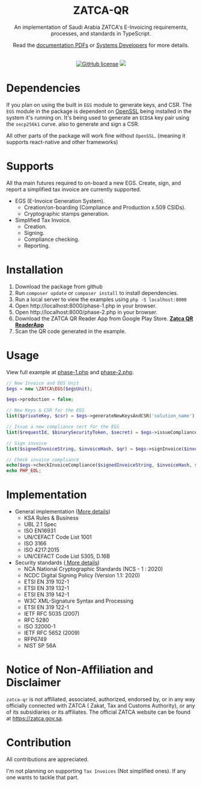 <div align="center">
  <h1>
  ZATCA-QR
  <br/>
  </h1>
  <p>
    An implementation of Saudi Arabia ZATCA's E-Invoicing requirements, processes, and standards in TypeScript. <br/>
  </p>
  Read the <a href="/docs">documentation PDFs</a> or <a href="https://zatca.gov.sa/en/E-Invoicing/SystemsDevelopers/Pages/TechnicalRequirementsSpec.aspx">Systems Developers</a> for more details.
  <br/>
  <br/>
  <p>

[![GitHub license](https://badgen.net/github/license/wes4m/zatca-xml-js?v=0.1.0)](https://github.com/wes4m/zatca-xml-js/blob/main/LICENSE)
<a href="https://github.com/nadyshalaby">
<img src="https://img.shields.io/badge/maintainer-nadyshalaby-blue"/>
</a>
  </p>
</div>

# Dependencies

If you plan on using the built in `EGS` module to generate keys, and CSR. The `EGS` module in the package is dependent
on <a href="https://www.openssl.org">OpenSSL</a> being installed in the system it's running on. It's being used to
generate an `ECDSA` key pair using the `secp256k1` curve. also to generate and sign a CSR.

All other parts of the package will work fine without `OpenSSL`. (meaning it supports react-native and other frameworks)

# Supports

All tha main futures required to on-board a new EGS. Create, sign, and report a simplified tax invoice are currently
supported.

- EGS (E-Invoice Generation System).
  - Creation/on-boarding (Compliance and Production x.509 CSIDs).
  - Cryptographic stamps generation.
- Simplified Tax Invoice.
  - Creation.
  - Signing.
  - Compliance checking.
  - Reporting.

# Installation

1. Download the package from github
2. Run `composer update` or `composer install` to install dependencies.
3. Run a local server to view the examples using `php -S localhost:8000`
4. Open http://localhost:8000/phase-1.php in your browser.
5. Open http://localhost:8000/phase-2.php in your browser.
6. Download the ZATCA QR Reader App from Google Play Store. <a href="https://play.google.com/store/apps/details?id=com.posbankbh.einvoiceqrreader&pcampaignid=web_share">**Zatca QR ReaderApp**</a>
7. Scan the QR code generated in the example.

# Usage

View full example at <a href="/phase-1.php">phase-1.php</a> and <a href="/phase-2.php">phase-2.php</a>.

```php
// New Invoice and EGS Unit
$egs = new \ZATCA\EGS($egsUnit);

$egs->production = false;

// New Keys & CSR for the EGS
list($privateKey, $csr) = $egs->generateNewKeysAndCSR('solution_name');

// Issue a new compliance cert for the EGS
list($requestId, $binarySecurityToken, $secret) = $egs->issueComplianceCertificate('123345', $csr);

// Sign invoice
list($signedInvoiceString, $invoiceHash, $qr) = $egs->signInvoice($invoice, $egsUnit, $binarySecurityToken, $privateKey);

// Check invoice compliance
echo($egs->checkInvoiceCompliance($signedInvoiceString, $invoiceHash, $binarySecurityToken, $secret));
echo PHP_EOL;
```

# Implementation

- General implementation (<a href="/docs/20220624_ZATCA_Electronic_Invoice_XML_Implementation_Standard_vF.pdf">More
  details</a>)
  - KSA Rules & Business
  - UBL 2.1 Spec
  - ISO EN16931
  - UN/CEFACT Code List 1001
  - ISO 3166
  - ISO 4217:2015
  - UN/CEFACT Code List 5305, D.16B
- Security standards (<a href="/docs/20220624_ZATCA_Electronic_Invoice_Security_Features_Implementation_Standards.pdf">
  More details</a>)
  - NCA National Cryptographic Standards (NCS - 1 : 2020)
  - NCDC Digital Signing Policy (Version 1.1: 2020)
  - ETSI EN 319 102-1
  - ETSI EN 319 132-1
  - ETSI EN 319 142-1
  - W3C XML-Signature Syntax and Processing
  - ETSI EN 319 122-1
  - IETF RFC 5035 (2007)
  - RFC 5280
  - ISO 32000-1
  - IETF RFC 5652 (2009)
  - RFP6749
  - NIST SP 56A

# Notice of Non-Affiliation and Disclaimer

`zatca-qr` is not affiliated, associated, authorized, endorsed by, or in any way officially connected with ZATCA (
Zakat, Tax and Customs Authority), or any of its subsidiaries or its affiliates. The official ZATCA website can be found
at https://zatca.gov.sa.

# Contribution

All contributions are appreciated.

I'm not planning on supporting `Tax Invoices` (Not simplified ones). If any one wants to tackle that part.
